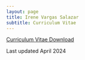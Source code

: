```yaml
---
layout: page
title: Irene Vargas Salazar
subtitle: Curriculum Vitae
---
```


[Curriculum Vitae Download](https://drive.google.com/file/d/1Yq3IgzTHKX-dbkQ5B16WBKZ3CTPzZVnF/view?usp=sharing)

<object data="https://drive.google.com/file/d/1Yq3IgzTHKX-dbkQ5B16WBKZ3CTPzZVnF/view?usp=sharing" width="1000" height="1000" type='application/pdf'/>

Last updated April 2024


